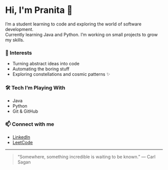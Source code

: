 # Hi, I'm Pranita 👋

I’m a student learning to code and exploring the world of software development.  
Currently learning Java and Python. I’m working on small projects to grow my skills.

### 🔭 Interests
- Turning abstract ideas into code
- Automating the boring stuff
- Exploring constellations and cosmic patterns ✨

### 🛠 Tech I’m Playing With
- Java
- Python
- Git & GitHub

### 📫 Connect with me
- [LinkedIn](https://www.linkedin.com/in/itspranita)
- [LeetCode](https://leetcode.com/pranita_09)

---

> “Somewhere, something incredible is waiting to be known.” — Carl Sagan

